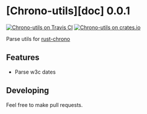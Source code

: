 [Chrono-utils][doc] 0.0.1
====================

[![Chrono-utils on Travis CI][travis-image]][travis]
[![Chrono-utils on crates.io][cratesio-image]][cratesio]

[travis-image]: https://travis-ci.org/svmk/rust-chrono-utils.svg?branch=master
[travis]: https://travis-ci.org/svmk/rust-chrono-utils
[cratesio-image]: https://img.shields.io/crates/v/chrono_utils.svg
[cratesio]: https://crates.io/crates/chrono_utils

Parse utils for [rust-chrono](https://github.com/lifthrasiir/rust-chrono)

## Features

* Parse w3c dates

## Developing

Feel free to make pull requests.